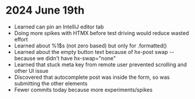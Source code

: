 # 2024 June 19th

* Learned can pin an IntelliJ editor tab
* Doing more spikes with HTMX before test driving would reduce wasted effort
* Learned about %1$s (not zero based) but only for .formatted()
* Learned about the empty button text because of hx-post swap -- because we didn't have hx-swap="none"
* Learned that stuck meta key from remote user prevented scrolling and other UI issue
* Discovered that autocomplete post was inside the form, so was submitting the other elements
* Fewer commits today because more experiments/spikes